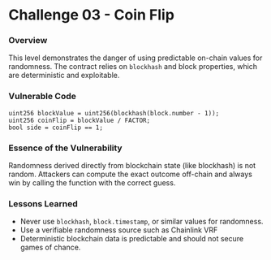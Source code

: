 # Challenge 03 - Coin Flip
### Overview
This level demonstrates the danger of using predictable on-chain values for randomness. The contract relies on `blockhash` and block properties, which are deterministic and exploitable.

### Vulnerable Code
```solidity
uint256 blockValue = uint256(blockhash(block.number - 1));
uint256 coinFlip = blockValue / FACTOR;
bool side = coinFlip == 1;
```
### Essence of the Vulnerability
Randomness derived directly from blockchain state (like blockhash) is not random. Attackers can compute the exact outcome off-chain and always win by calling the function with the correct guess.

### Lessons Learned
- Never use `blockhash`, `block.timestamp`, or similar values for randomness.
- Use a verifiable randomness source such as Chainlink VRF
- Deterministic blockchain data is predictable and should not secure games of chance.
